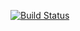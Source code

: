 [![Build Status](https://travis-ci.com/Boshen/haskell-sandbox.svg?branch=master)](https://travis-ci.com/Boshen/haskell-sandbox)
